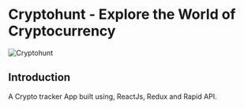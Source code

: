 # Cryptohunt - Explore the World of Cryptocurrency

![Cryptohunt](https://drive.google.com/file/d/1WNhmjlJwwbjbHxrn59uSJ9CSpF7Oi20m/view?usp=sharing)

## Introduction
A Crypto tracker App built using, ReactJs, Redux and Rapid API.
